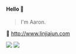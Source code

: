 
#### Hello 👏

> I'm Aaron.

🔗 http://www.linjiajun.com

![](https://github-readme-stats.vercel.app/api?username=Aaronlamz&count_private=true&show_icons=true&icon_color=0366d6&text_color=24292e&bg_color=ffffff&hide_title=true)
![](https://github-readme-stats.vercel.app/api/top-langs/?username=Aaronlamz&layout=compact)

